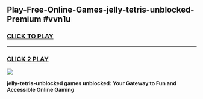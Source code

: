 
## Play-Free-Online-Games-jelly-tetris-unblocked-Premium #vvn1u
<h3>
<a href="https://premium.freeplayer.one?title=jelly-tetris-unblocked&ref=8M">CLICK TO PLAY</a></h3>
<hr>

<h3>
<a href="https://premium.freeplayer.one?title=jelly-tetris-unblocked&ref=8M">CLICK 2 PLAY</a>
  
</h3>

<a href="https://premium.freeplayer.one?title=jelly-tetris-unblocked&ref=8M"><img src="https://clearcache.store/games.png"></a>


**jelly-tetris-unblocked games unblocked: Your Gateway to Fun and Accessible Online Gaming**
